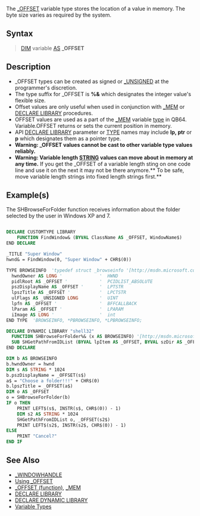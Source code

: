 The [_OFFSET](_OFFSET) variable type stores the location of a value in memory. The byte size varies as required by the system.

## Syntax

> [DIM](DIM) variable [AS](AS) **_OFFSET**

## Description

* _OFFSET types can be created as signed or [_UNSIGNED](_UNSIGNED) at the programmer's discretion.
* The type suffix for _OFFSET is **%&** which designates the integer value's flexible size.
* Offset values are only useful when used in conjunction with [_MEM](_MEM) or [DECLARE LIBRARY](DECLARE-LIBRARY) procedures.
* OFFSET values are used as a part of the [_MEM](_MEM) variable [type](type) in QB64. Variable.OFFSET returns or sets the current position in memory.
* API [DECLARE LIBRARY](DECLARE-LIBRARY) parameter or [TYPE](TYPE) names may include **lp, ptr** or **p** which designates them as a pointer type.
* **Warning: _OFFSET values cannot be cast to other variable type values reliably.**
* **Warning: Variable length [STRING](STRING) values can move about in memory at any time.** If you get the _OFFSET of a variable length sting on one code line and use it on the next it may not be there anymore.** To be safe, move variable length strings into fixed length strings first.**

## Example(s)

The SHBrowseForFolder function receives information about the folder selected by the user in Windows XP and 7.

```vb

DECLARE CUSTOMTYPE LIBRARY
    FUNCTION FindWindow& (BYVAL ClassName AS _OFFSET, WindowName$)
END DECLARE

_TITLE "Super Window"
hwnd& = FindWindow(0, "Super Window" + CHR$(0))

TYPE BROWSEINFO  'typedef struct _browseinfo '[http://msdn.microsoft.com/en-us/library/bb773205(v=vs.85).aspx Microsoft MSDN]
  hwndOwner AS LONG '              '  HWND 
  pidlRoot AS _OFFSET '            '  PCIDLIST_ABSOLUTE
  pszDisplayName AS _OFFSET '      '  LPTSTR 
  lpszTitle AS _OFFSET '           '  LPCTSTR       
  ulFlags AS _UNSIGNED LONG        '  UINT   
  lpfn AS _OFFSET '                '  BFFCALLBACK  
  lParam AS _OFFSET '              '  LPARAM  
  iImage AS LONG '                 '  int  
END TYPE  'BROWSEINFO, *PBROWSEINFO, *LPBROWSEINFO;

DECLARE DYNAMIC LIBRARY "shell32"
  FUNCTION SHBrowseForFolder%& (x AS BROWSEINFO) '[http://msdn.microsoft.com/en-us/library/bb762115(v=vs.85).aspx Microsoft MSDN]
  SUB SHGetPathFromIDList (BYVAL lpItem AS _OFFSET, BYVAL szDir AS _OFFSET) '[http://msdn.microsoft.com/en-us/library/bb762194(VS.85).aspx Microsoft MSDN]
END DECLARE

DIM b AS BROWSEINFO
b.hwndOwner = hwnd
DIM s AS STRING * 1024
b.pszDisplayName = _OFFSET(s$)
a$ = "Choose a folder!!!" + CHR$(0)
b.lpszTitle = _OFFSET(a$)
DIM o AS _OFFSET
o = SHBrowseForFolder(b)
IF o THEN
    PRINT LEFT$(s$, INSTR(s$, CHR$(0)) - 1)
    DIM s2 AS STRING * 1024
    SHGetPathFromIDList o, _OFFSET(s2$)
    PRINT LEFT$(s2$, INSTR(s2$, CHR$(0)) - 1)
ELSE
    PRINT "Cancel?"
END IF 

```

## See Also

* [_WINDOWHANDLE](_WINDOWHANDLE)
* [Using _OFFSET](Using--OFFSET)
* [_OFFSET (function)](_OFFSET-(function)), [_MEM](_MEM)
* [DECLARE LIBRARY](DECLARE-LIBRARY)
* [DECLARE DYNAMIC LIBRARY](DECLARE-DYNAMIC-LIBRARY)
* [Variable Types](Variable-Types)
